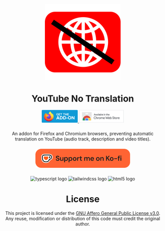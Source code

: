 <div align="center">
  <a href="https://addons.mozilla.org/firefox/addon/youtube-no-more-translation/" target="_blank">
    <img src="./assets/icons/icon.svg" alt="Project description"/>

  </a>
</div>

###

<h1 align="center">YouTube No Translation</h1>
<div align="center">
  <a href="https://addons.mozilla.org/firefox/addon/youtube-no-more-translation/" target="_blank">
    <img src="./assets/images/firefox.png" height="40" alt="Available on Mozilla Firefox" title="Available on Mozilla Firefox"/>
  </a>
  <a href="https://chromewebstore.google.com/detail/youtube-no-more-translati/lmkeolibdeeglfglnncmfleojmakecjb" target="_blank">
    <img src="./assets/images/chrome.png" height="40" alt="Available on Chrome Web Store" title="Available on Chrome Web Store"/>
  </a>
</div>

###

<p align="center">An addon for Firefox and Chromium browsers, preventing automatic translation on YouTube (audio track, description and video titles).</p>




###

<div align="center">
  <a href="https://ko-fi.com/yougo" target="_blank"><img src="./assets/images/ko-fi.png" alt="Support me on Ko-fi" style="width:300px" ></a>
</div>

###

<div align="center">
  <img src="https://cdn.jsdelivr.net/gh/devicons/devicon/icons/typescript/typescript-original.svg" height="20" alt="typescript logo" title="typescript logo" />
  <img src="https://cdn.simpleicons.org/tailwindcss/06B6D4" height="20" alt="tailwindcss logo" title="tailwindcss logo" />
  <img src="https://cdn.jsdelivr.net/gh/devicons/devicon/icons/html5/html5-original.svg" height="20" alt="html5 logo"  />
</div>

###

<div align="center">
  <h1>License</h1>
  This project is licensed under the <a href="LICENSE">GNU Affero General Public License v3.0</a>.
  <br>
  Any reuse, modification or distribution of this code must credit the original author.
  <br>
</div>
